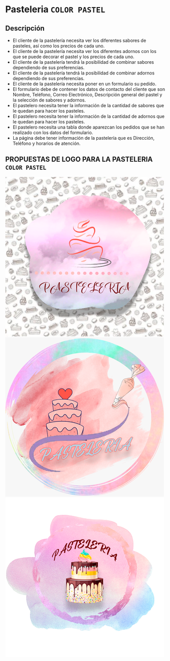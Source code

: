 # Pasteleria ``COLOR PASTEL``

## Descripción 
- El cliente de la pastelería necesita ver los diferentes sabores de pasteles, así como los precios de cada uno.
- El cliente de la pastelería necesita ver los diferentes adornos con los que se puede decorar el pastel y los precios de cada uno.
- El cliente de la pastelería tendrá la posibilidad de combinar sabores dependiendo de sus preferencias.
- El cliente de la pastelería tendrá la posibilidad de combinar adornos dependiendo de sus preferencias.
- El cliente de la pastelería necesita poner en un formulario su pedido.
- El formulario debe de contener los datos de contacto del cliente que son Nombre, Teléfono, Correo Electrónico, Descripción general del pastel y la selección de sabores y adornos.
- El pastelero necesita tener la información de la cantidad de sabores que le quedan para hacer los pasteles.
- El pastelero necesita tener la información de la cantidad de adornos que le quedan para hacer los pasteles.
- El pastelero necesita una tabla donde aparezcan los pedidos que se han realizado con los datos del formulario.
- La página debe tener información de la pastelería que es Dirección, Teléfono y horarios de atención.

## PROPUESTAS DE LOGO PARA LA PASTELERIA ``COLOR PASTEL``


![](https://github.com/KarenHernandez08/Pasteleria/blob/main/imagenes/LOGO1.PNG)
![](https://github.com/KarenHernandez08/Pasteleria/blob/main/imagenes/LOGO2.PNG)
![](https://github.com/KarenHernandez08/Pasteleria/blob/main/imagenes/LOGO3.PNG)